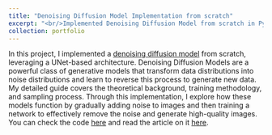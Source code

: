 ```yaml
---
title: "Denoising Diffusion Model Implementation from scratch"
excerpt: "<br/>Implemented Denoising Diffusion Model from scratch in PyTorch.<img src='../images/fdp.png' style='width:50%;'>"
collection: portfolio
---
```




In this project, I implemented a [denoising diffusion model](https://arxiv.org/pdf/2006.11239) from scratch, leveraging a UNet-based architecture. Denoising Diffusion Models are a powerful class of generative models that transform data distributions into noise distributions and learn to reverse this process to generate new data. My detailed guide covers the theoretical background, training methodology, and sampling process. Through this implementation, I explore how these models function by gradually adding noise to images and then training a network to effectively remove the noise and generate high-quality images. You can check the code [here](https://colab.research.google.com/drive/12tVSnn878CHD4zsdzIXiQmm1wKbN5Z6t?usp=sharing) and read the article on it [here](https://medium.com/@sjasmeet135/denoising-diffusion-model-implementation-from-scratch-b0a1fc6ef5d8).